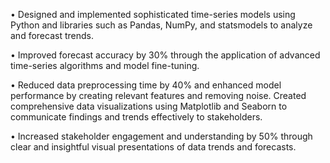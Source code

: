 • Designed and implemented sophisticated time-series models using Python and libraries
such as Pandas, NumPy, and statsmodels to analyze and forecast trends.

• Improved forecast accuracy by 30% through the application of advanced time-series
algorithms and model fine-tuning.

• Reduced data preprocessing time by 40% and enhanced model performance by creating
relevant features and removing noise. Created comprehensive data visualizations using
Matplotlib and Seaborn to communicate findings and trends effectively to stakeholders.

• Increased stakeholder engagement and understanding by 50% through clear and
insightful visual presentations of data trends and forecasts.
